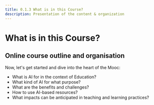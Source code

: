 ```yaml
---
title: 0.1.3 What is in this Course?
description: Presentation of the content & organization
---
```

# What is in this Course?

## Online course outline and organisation
Now, let's get started and dive into the heart of the Mooc:

- What is AI for in the context of Education?
- What kind of AI for what purpose?
- What are the benefits and challenges?
- How to use AI-based resources?
- What impacts can be anticipated in teaching and learning practices?
